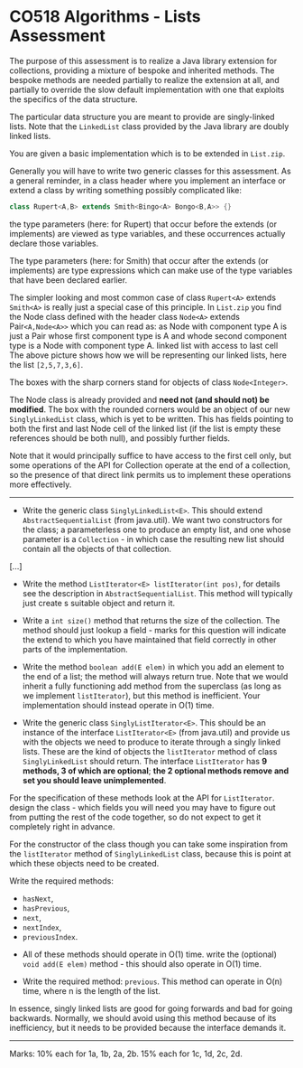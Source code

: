 
# CO518 Algorithms - Lists Assessment

The purpose of this assessment is to realize a Java library extension for
collections, providing a mixture of bespoke and inherited methods. The
bespoke methods are needed partially to realize the extension at all,
and partially to override the slow default implementation with one that
exploits the specifics of the data structure. 

The particular data structure you are meant to provide are singly-linked
lists. Note that the `LinkedList` class provided by the Java library are
doubly linked lists.

You are given a basic implementation which is to be extended in
`List.zip`. 

Generally you will have to write two generic classes for this assessment. As
a general reminder, in a class header where you implement an interface or
extend a class by writing something possibly complicated like:

```java
class Rupert<A,B> extends Smith<Bingo<A> Bongo<B,A>> {}
```

the type parameters (here: for Rupert) that occur before the extends (or
implements) are viewed as type variables, and these occurrences actually
declare those variables.

The type parameters (here: for Smith) that occur after the extends (or
implements) are type expressions which can make use of the type variables
that have been declared earlier.

The simpler looking and most common case of class `Rupert<A>` extends `Smith<A>` is really just a
special case of this principle. In `List.zip` you find the Node class defined
with the header class `Node<A>` extends Pair`<A,Node<A>>` which you can read as:
as Node with component type A is just a Pair whose first component type is
A and whode second component type is a Node with component type A.
linked list with access to last cell
The above picture shows how we will be representing our linked lists,
here the list `[2,5,7,3,6]`.

The boxes with the sharp corners stand for objects of class `Node<Integer>`.

The Node class is already provided and **need not (and should not) be modified**.
The box with the rounded corners would be an object of our new
`SinglyLinkedList` class, which is yet to be written.
This has fields pointing to both the first and last Node cell of the
linked list (if the list is empty these references should be both null),
and possibly further fields.

Note that it would principally suffice to have access to the first cell
only, but some operations of the API for Collection operate at the end of
a collection, so the presence of that direct link permits us to implement
these operations more effectively.

---------------------------------------------------------------------

* Write the generic class `SinglyLinkedList<E>`. This should extend
`AbstractSequentialList` (from java.util).  We want two constructors for
the class; a parameterless one to produce an empty list, and one whose
parameter is a `Collection` - in which case the resulting new list should
contain all the objects of that collection.

[...]

* Write the method `ListIterator<E> listIterator(int pos)`, for details see
the description in `AbstractSequentialList`. This method will typically just
create s suitable object and return it.

* Write a `int size()` method that returns the size of the collection. The
method should just lookup a field - marks for this question will indicate
the extend to which you have maintained that field correctly in other parts
of the implementation.

* Write the method `boolean add(E elem)` in which you add an element to the end
of a list; the method will always return true. Note that we would inherit a
fully functioning add method from the superclass (as long as we implement
`listIterator`), but this method is inefficient. Your implementation should
instead operate in O(1) time.

* Write the generic class `SinglyListIterator<E>`. This should be an instance of
the interface `ListIterator<E>` (from java.util) and provide us with the objects
we need to produce to iterate through a singly linked lists.  These are the
kind of objects the `listIterator` method of class `SinglyLinkedList` should
return. The interface `ListIterator` has **9 methods, 3 of which are optional**;
**the 2 optional methods remove and set you should leave unimplemented**. 

For the specification of these methods look at the API for `ListIterator`.
design the class - which fields you will need you may have to figure out
from putting the rest of the code together, so do not expect to get it
completely right in advance. 

For the constructor of the class though you can take some inspiration from
the `listIterator` method of `SinglyLinkedList` class, because this is
point at which these objects need to be created.

Write the required methods: 

- `hasNext`, 
- `hasPrevious`, 
- `next`, 
- `nextIndex`, 
- `previousIndex`. 

* All of these methods should operate in O(1) time.  write the (optional) `void add(E elem)` 
method - this should also operate in O(1) time.  

* Write the required method: `previous`. This method can operate in O(n) time,
where n is the length of the list. 

In essence, singly linked lists are good for going forwards and bad for
going backwards.
Normally, we should avoid using this method because of its inefficiency,
but it needs to be provided because the interface demands it.

----------------------------------------------------------------

Marks: 10% each for 1a, 1b, 2a, 2b. 15% each for 1c, 1d, 2c, 2d.

